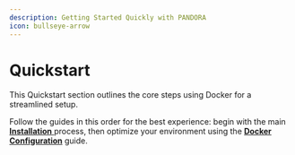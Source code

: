 ```yaml
---
description: Getting Started Quickly with PANDORA
icon: bullseye-arrow
---
```


# Quickstart

&#x20;This Quickstart section outlines the core steps using Docker for a streamlined setup.

Follow the guides in this order for the best experience: begin with the main [**Installation** ](installation/)process, then optimize your environment using the [**Docker Configuration**](installation/docker-configuration.md) guide.
